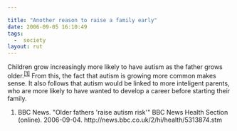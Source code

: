 ```yaml
---

title: "Another reason to raise a family early"
date: 2006-09-05 16:10:49
tags:
  -  society
layout: rut
---
```


Children grow increasingly more likely to have autism as the father grows older.<sup><a href="http://news.bbc.co.uk/2/hi/health/5313874.stm" title="BBC NEWS | Health | Older fathers 'raise autism risk'">[1]</a></sup>  From this, the fact that autism is growing more common makes sense.  It also follows that autism would be linked to more inteligent parents, who are more likely to have wanted to develop a career before starting their family.

<div class="postrefs"><ol>
<li>BBC News.  "Older fathers 'raise autism risk'"  BBC News Health Section (online).  2006-09-04.  http://news.bbc.co.uk/2/hi/health/5313874.stm</li>
</ol></div>

